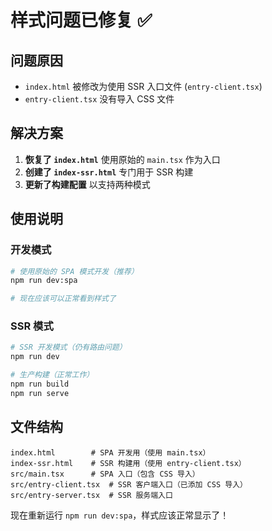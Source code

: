 # 样式问题已修复 ✅

## 问题原因
- `index.html` 被修改为使用 SSR 入口文件 (`entry-client.tsx`)
- `entry-client.tsx` 没有导入 CSS 文件

## 解决方案

1. **恢复了 `index.html`** 使用原始的 `main.tsx` 作为入口
2. **创建了 `index-ssr.html`** 专门用于 SSR 构建
3. **更新了构建配置** 以支持两种模式

## 使用说明

### 开发模式
```bash
# 使用原始的 SPA 模式开发（推荐）
npm run dev:spa

# 现在应该可以正常看到样式了
```

### SSR 模式
```bash
# SSR 开发模式（仍有路由问题）
npm run dev

# 生产构建（正常工作）
npm run build
npm run serve
```

## 文件结构

```
index.html        # SPA 开发用（使用 main.tsx）
index-ssr.html    # SSR 构建用（使用 entry-client.tsx）
src/main.tsx      # SPA 入口（包含 CSS 导入）
src/entry-client.tsx  # SSR 客户端入口（已添加 CSS 导入）
src/entry-server.tsx  # SSR 服务端入口
```

现在重新运行 `npm run dev:spa`，样式应该正常显示了！